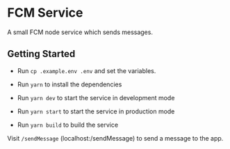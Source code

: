 # FCM Service

A small FCM node service which sends messages.

## Getting Started

- Run `cp .example.env .env` and set the variables.

- Run `yarn` to install the dependencies

- Run `yarn dev` to start the service in development mode
- Run `yarn start` to start the service in production mode
- Run `yarn build` to build the service

Visit `/sendMessage` (localhost:<PORT>/sendMessage) to send a message to the app.